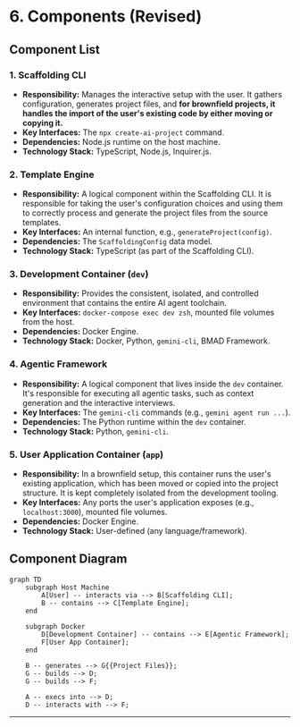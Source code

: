 # 6. Components (Revised)

## Component List

### 1. Scaffolding CLI

*   **Responsibility:** Manages the interactive setup with the user. It gathers configuration, generates project files, and **for brownfield projects, it handles the import of the user's existing code by either moving or copying it.**
*   **Key Interfaces:** The `npx create-ai-project` command.
*   **Dependencies:** Node.js runtime on the host machine.
*   **Technology Stack:** TypeScript, Node.js, Inquirer.js.

### 2. Template Engine

*   **Responsibility:** A logical component within the Scaffolding CLI. It is responsible for taking the user's configuration choices and using them to correctly process and generate the project files from the source templates.
*   **Key Interfaces:** An internal function, e.g., `generateProject(config)`.
*   **Dependencies:** The `ScaffoldingConfig` data model.
*   **Technology Stack:** TypeScript (as part of the Scaffolding CLI).

### 3. Development Container (`dev`)

*   **Responsibility:** Provides the consistent, isolated, and controlled environment that contains the entire AI agent toolchain.
*   **Key Interfaces:** `docker-compose exec dev zsh`, mounted file volumes from the host.
*   **Dependencies:** Docker Engine.
*   **Technology Stack:** Docker, Python, `gemini-cli`, BMAD Framework.

### 4. Agentic Framework

*   **Responsibility:** A logical component that lives inside the `dev` container. It's responsible for executing all agentic tasks, such as context generation and the interactive interviews.
*   **Key Interfaces:** The `gemini-cli` commands (e.g., `gemini agent run ...`).
*   **Dependencies:** The Python runtime within the `dev` container.
*   **Technology Stack:** Python, `gemini-cli`.

### 5. User Application Container (`app`)

*   **Responsibility:** In a brownfield setup, this container runs the user's existing application, which has been moved or copied into the project structure. It is kept completely isolated from the development tooling.
*   **Key Interfaces:** Any ports the user's application exposes (e.g., `localhost:3000`), mounted file volumes.
*   **Dependencies:** Docker Engine.
*   **Technology Stack:** User-defined (any language/framework).

## Component Diagram

```mermaid
graph TD
    subgraph Host Machine
        A[User] -- interacts via --> B[Scaffolding CLI];
        B -- contains --> C[Template Engine];
    end

    subgraph Docker
        D[Development Container] -- contains --> E[Agentic Framework];
        F[User App Container];
    end

    B -- generates --> G{{Project Files}};
    G -- builds --> D;
    G -- builds --> F;
    
    A -- execs into --> D;
    D -- interacts with --> F;

```

---
